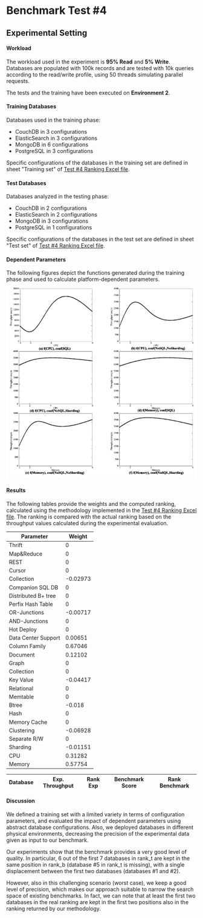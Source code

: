 # Benchmark Test #4

## Experimental Setting

#### Workload
The workload used in the experiment is **95% Read** and **5% Write**. Databases are populated with 100k records and are tested with 10k queries according to the read/write profile, using 50 threads simulating parallel requests.

The tests and the training have been executed on **Environment 2**. 

#### Training Databases
Databases used in the training phase:
* CouchDB in 3 configurations
* ElasticSearch in 3 configurations
* MongoDB in 6 configurations
* PostgreSQL in 3 configurations
 
Specific configurations of the databases in the training set are defined in sheet "Training set" of [Test #4 Ranking Excel file](https://github.com/SESARLab/Platform-Independent-Score-Based-Benchmark/raw/master/Test4/ranking_Test4.xls).

#### Test Databases
Databases analyzed in the testing phase:
* CouchDB in 2 configurations
* ElasticSearch in 2 configurations
* MongoDB in 3 configurations
* PostgreSQL in 1 configurations

Specific configurations of the databases in the test set are defined in sheet "Test set" of [Test #4 Ranking Excel file](https://github.com/SESARLab/Platform-Independent-Score-Based-Benchmark/raw/master/Test4/ranking_Test4.xls).

#### Dependent Parameters
The following figures depict the functions generated during the training phase and used to calculate  platform-dependent parameters.

![Platform-dependent Parameters](https://github.com/SESARLab/Platform-Independent-Score-Based-Benchmark/raw/master/Test4/parameters.jpg) 

#### Results
The following tables provide the weights and the computed ranking, calculated using the methodology implemented in the [Test #4 Ranking Excel file](https://github.com/SESARLab/Platform-Independent-Score-Based-Benchmark/raw/master/Test4/ranking_Test4.xls). The ranking is compared with the actual ranking based on the throughput values calculated during the experimental evaluation.

Parameter|Weight
--------|-------
Thrift|0
Map&Reduce|0
REST|0
Cursor|0
Collection|-0.02973
Companion SQL DB|0
Distributed B+ tree|0
Perfix Hash Table|0
OR-Junctions|-0.00717
AND-Junctions|0
Hot Deploy|0
Data Center Support|0.00651
Column Family|0.67046
Document|0.12102
Graph|0
Collection|0
Key Value|-0.04417
Relational|0
Memtable|0
Btree|-0.018
Hash|0
Memory Cache|0
Clustering|-0.06928
Separate R/W|0
Sharding|-0.01151
CPU|0.31282
Memory|0.57754

Database|Exp. Throughput|Rank Exp|Benchmark Score|Rank Benchmark
--------|----------|------------|-----|------


#### Discussion
We defined a training set with a limited variety in terms of configuration parameters, and evaluated the impact of
dependent parameters using abstract database configurations. Also, we deployed databases in different  physical environments, decreasing the precision of the experimental data given as input to our benchmark.

Our experiments show that the benchmark provides a very good level of quality. In particular, 6 out of the first 7 databases in rank_t are kept in the same position in rank_b (database #5 in rank_t is missing), with a single displacement between the first two databases (databases #1 and #2). 


However, also in this challenging scenario (worst case), we keep a good level of precision, which makes our approach suitable to narrow the search space of existing benchmarks. In fact, we can note that at least the first two databases in the real ranking are kept in the first two positions also in the ranking returned by our methodology. 
